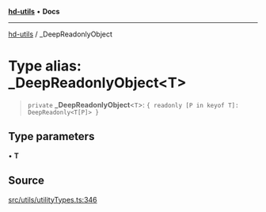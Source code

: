 [**hd-utils**](../README.md) • **Docs**

***

[hd-utils](../globals.md) / \_DeepReadonlyObject

# Type alias: \_DeepReadonlyObject\<T\>

> `private` **\_DeepReadonlyObject**\<`T`\>: `{ readonly [P in keyof T]: DeepReadonly<T[P]> }`

## Type parameters

• **T**

## Source

[src/utils/utilityTypes.ts:346](https://github.com/AhmadHddad/h-utils/blob/f7bb9ae71f981ffef49079271b9540862594b7e6/src/utils/utilityTypes.ts#L346)
